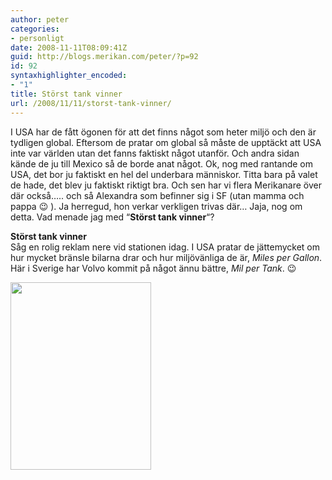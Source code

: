 ```yaml
---
author: peter
categories:
- personligt
date: 2008-11-11T08:09:41Z
guid: http://blogs.merikan.com/peter/?p=92
id: 92
syntaxhighlighter_encoded:
- "1"
title: Störst tank vinner
url: /2008/11/11/storst-tank-vinner/
---
```


I USA har de fått ögonen för att det finns något som heter miljö och den är tydligen global. Eftersom de pratar om global så måste de upptäckt att USA inte var världen utan det fanns faktiskt något utanför. Och andra sidan kände de ju till Mexico så de borde anat något. Ok, nog med rantande om USA, det bor ju faktiskt en hel del underbara människor. Titta bara på valet de hade, det blev ju faktiskt riktigt bra. Och sen har vi flera Merikanare över där också&#8230;.. och så Alexandra som befinner sig i SF (utan mamma och pappa 😉 ). Ja herregud, hon verkar verkligen trivas där&#8230; Jaja, nog om detta. Vad menade jag med &#8220;**Störst tank vinner**&#8220;?

**Störst tank vinner**  
Såg en rolig reklam nere vid stationen idag. I USA pratar de jättemycket om hur mycket bränsle bilarna drar och hur miljövänliga de är, _Miles per Gallon_. Här i Sverige har Volvo kommit på något ännu bättre, _Mil per Tank_. 😉

<a rel="lightbox" href="http://blogs.merikan.com/peter/files/2008/11/milpertank.gif"><img src="http://blogs.merikan.com/peter/files/2008/11/milpertank-225x300.gif" alt="" width="225" height="300" class="alignnone size-medium wp-image-93" /></a>
